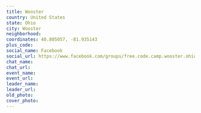 ```yaml
---
title: Wooster
country: United States
state: Ohio
city: Wooster
neighborhood: 
coordinates: 40.805057, -81.935143
plus_code:
social_name: Facebook
social_url: https://www.facebook.com/groups/free.code.camp.wooster.ohio
chat_name:
chat_url:
event_name:
event_url:
leader_name:
leader_url:
old_photo: 
cover_photo:
---
```

